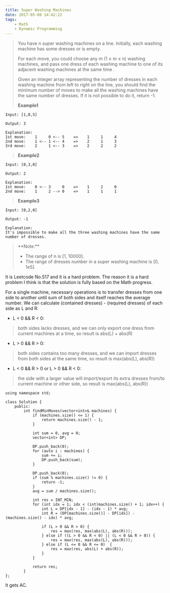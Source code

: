 ```yaml
---
title: Super Washing Machines
date: 2017-05-08 14:42:22
tags:
    - Math
    - Dynamic Programming
---
```


> You have n super washing machines on a line. Initially, each washing machine has some dresses or is empty.
>
> For each move, you could choose any m (1 ≤ m ≤ n) washing machines, and pass one dress of each washing machine to one of its adjacent washing machines at the same time .
>
> Given an integer array representing the number of dresses in each washing machine from left to right on the line, you should find the minimum number of moves to make all the washing machines have the same number of dresses. If it is not possible to do it, return -1.
>
> **Example1**
```
Input: [1,0,5]

Output: 3

Explanation:
1st move:    1     0 <-- 5    =>    1     1     4
2nd move:    1 <-- 1 <-- 4    =>    2     1     3
3rd move:    2     1 <-- 3    =>    2     2     2
```
> **Example2**
```
Input: [0,3,0]

Output: 2

Explanation:
1st move:    0 <-- 3     0    =>    1     2     0
2nd move:    1     2 --> 0    =>    1     1     1
```
> **Example3**
```
Input: [0,2,0]

Output: -1

Explanation:
It's impossible to make all the three washing machines have the same number of dresses.
```
> <!--more-->**Note:**
>
> + The range of n is [1, 10000].
> + The range of dresses number in a super washing machine is [0, 1e5].

It is Leetcode No.517 and it is a hard problem. The reason it is a hard problem I think is that the solution is fully based on the Math progress.

For a single machine, necessary operations is to transfer dresses from one side to another until sum of both sides and itself reaches the average number. We can calculate (contained dresses) - (required dresses) of each side as L and R:

+ L < 0 && R < 0:
> both sides lacks dresses, and we can only export one dress from current machines at a time, so result is abs(L) + abs(R)
+ L > 0 && R > 0:
> both sides contains too many dresses, and we can import dresses from both sides at the same time, so result is max(abs(L), abs(R))
+ L < 0 && R > 0 or L > 0 && R < 0:
> the side with a larger value will import/export its extra dresses from/to current machine or other side, so result is max(abs(L), abs(R))


```
using namespace std;

class Solution {
    public:
        int findMinMoves(vector<int>& machines) {
            if (machines.size() <= 1) {
                return machines.size() - 1;
            }

            int sum = 0, avg = 0;
            vector<int> DP;

            DP.push_back(0);
            for (auto i : machines) {
                sum += i;
                DP.push_back(sum);
            }

            DP.push_back(0);
            if (sum % machines.size() != 0) {
                return -1;
            }
            avg = sum / machines.size();

            int res = INT_MIN;
            for (int idx = 1; idx < (int)machines.size() + 1; idx++) {
                int L = DP[idx - 1] - (idx - 1) * avg;
                int R = (DP[machines.size()] - DP[idx]) - (machines.size() - idx) * avg;

                if (L > 0 && R > 0) {
                    res = max(res, max(abs(L), abs(R)));
                } else if ((L > 0 && R < 0) || (L < 0 && R > 0)) {
                    res = max(res, max(abs(L), abs(R)));
                } else if (L <= 0 && R <= 0)  {
                    res = max(res, abs(L) + abs(R));
                }
            }

            return res;
        }
};
```

It gets AC.
